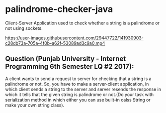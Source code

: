 # palindrome-checker-java
Client-Server Application used to check whether a string is a palindrome or not using sockets.


https://user-images.githubusercontent.com/29447722/141930903-c28db73a-705a-4f0b-a62f-53089ad3c9a0.mp4


## Question (Punjab University - Internet Programming 6th Semester LQ #2 2017):
A client wants to send a request to server for checking that a string is a palindrome or not. So, you have to make a server-client application, in which client sends a string to the server and server resends the response in which it tells that the given string is palindrome or not.(Do your task with serialization method in which either you can use built-in calss String or make your own string class).
